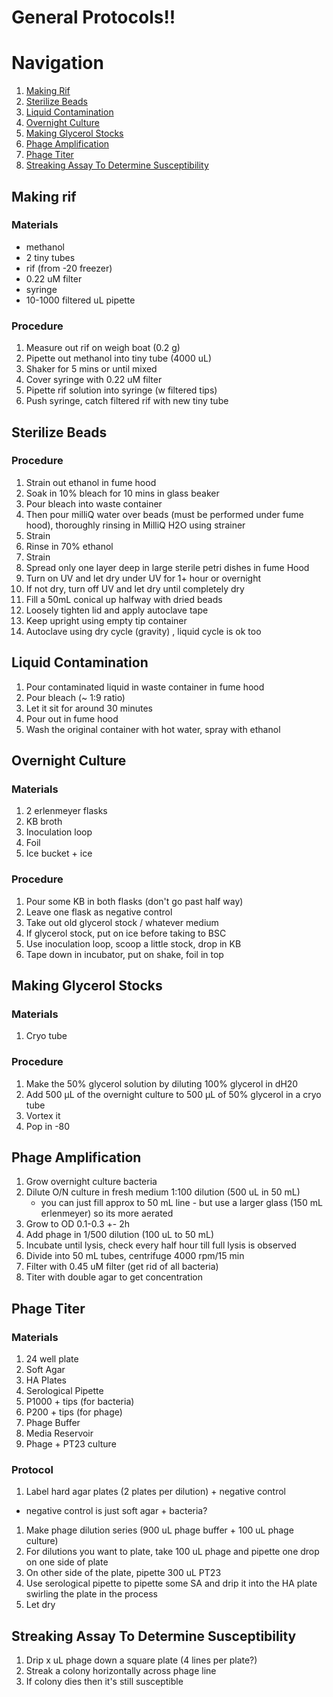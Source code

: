 # General Protocols!!

# Navigation

1. [Making Rif](#making-rif) <br>
2. [Sterilize Beads](#sterilize-beads)  
3. [Liquid Contamination](#liquid-contamination)  <br>
4. [Overnight Culture](#overnight-culture) <br>
5. [Making Glycerol Stocks](#making-glycerol-stocks) <br>
6. [Phage Amplification](#phage-amplification) <br>
7. [Phage Titer](#phage-titer) <br>
8. [Streaking Assay To Determine Susceptibility](#streaking-assay-to-determine-susceptibility) <br>

## Making rif

### Materials
- methanol
- 2 tiny tubes
- rif (from -20 freezer)
- 0.22 uM filter
- syringe
- 10-1000 filtered uL pipette

### Procedure

1. Measure out rif on weigh boat (0.2 g)
2. Pipette out methanol into tiny tube (4000 uL)
3. Shaker for 5 mins or until mixed
4. Cover syringe with 0.22 uM filter
5. Pipette rif solution into syringe (w filtered tips)
6. Push syringe, catch filtered rif with new tiny tube

## Sterilize Beads

### Procedure
1. Strain out ethanol in fume hood
2. Soak in 10% bleach for 10 mins in glass beaker
3. Pour bleach into waste container
4. Then pour milliQ water over beads (must be performed under fume hood), thoroughly rinsing in MilliQ H2O using strainer
5. Strain
6. Rinse in 70% ethanol
7. Strain
8. Spread only one layer deep in large sterile petri dishes in fume Hood
9. Turn on UV and let dry under UV for 1+ hour or overnight
10. If not dry, turn off UV and let dry until completely dry
11. Fill a 50mL conical up halfway with dried beads 
12. Loosely tighten lid and apply autoclave tape
13. Keep upright using empty tip container
14. Autoclave using dry cycle (gravity) , liquid cycle is ok too

## Liquid Contamination 

1. Pour contaminated liquid in waste container in fume hood
2. Pour bleach (~ 1:9 ratio)
3. Let it sit for around 30 minutes
4. Pour out in fume hood
5. Wash the original container with hot water, spray with ethanol

## Overnight Culture

### Materials
1. 2 erlenmeyer flasks
2. KB broth
3. Inoculation loop
4. Foil
5. Ice bucket + ice

### Procedure
1. Pour some KB in both flasks (don't go past half way)
2. Leave one flask as negative control
3. Take out old glycerol stock / whatever medium
4. If glycerol stock, put on ice before taking to BSC
5. Use inoculation loop, scoop a little stock, drop in KB
6. Tape down in incubator, put on shake, foil in top

## Making Glycerol Stocks

### Materials
1. Cryo tube

### Procedure
1. Make the 50% glycerol solution by diluting 100% glycerol in dH20
2. Add 500 μL of the overnight culture to 500 μL of 50% glycerol in a cryo tube
3. Vortex it
4. Pop in -80

## Phage Amplification

1. Grow overnight culture bacteria
2. Dilute O/N culture in fresh medium 1:100 dilution (500 uL in 50 mL)
   - you can just fill approx to 50 mL line - but use a larger glass (150 mL erlenmeyer) so its more aerated 
4. Grow to OD 0.1-0.3 +- 2h
5. Add phage in 1/500 dilution (100 uL to 50 mL)
7. Incubate until lysis, check every half hour till full lysis is observed
8. Divide into 50 mL tubes, centrifuge 4000 rpm/15 min
10. Filter with 0.45 uM filter (get rid of all bacteria)
11. Titer with double agar to get concentration

## Phage Titer
### Materials
1. 24 well plate
2. Soft Agar
3. HA Plates
4. Serological Pipette
5. P1000 + tips (for bacteria)
6. P200 + tips (for phage)
7. Phage Buffer
8. Media Reservoir
9. Phage + PT23 culture

### Protocol
1. Label hard agar plates (2 plates per dilution) + negative control
  - negative control is just soft agar + bacteria?
1. Make phage dilution series (900 uL phage buffer + 100 uL phage culture)
2. For dilutions you want to plate, take 100 uL phage and pipette one drop on one side of plate
3. On other side of the plate, pipette 300 uL PT23
4. Use serological pipette to pipette some SA and drip it into the HA plate swirling the plate in the process
5. Let dry

## Streaking Assay To Determine Susceptibility

1. Drip x uL phage down a square plate (4 lines per plate?)
2. Streak a colony horizontally across phage line
3. If colony dies then it's still susceptible









